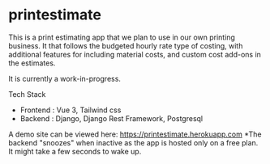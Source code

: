 # printestimate
This is a print estimating app that we plan to use in our own printing business. It that follows the budgeted hourly rate type of costing, with additional features for including material costs, and custom cost add-ons in the estimates.

It is currently a work-in-progress.

Tech Stack
- Frontend : Vue 3, Tailwind css
- Backend : Django, Django Rest Framework, Postgresql

A demo site can be viewed here: https://printestimate.herokuapp.com
*The backend "snoozes" when inactive as the app is hosted only on a free plan. It might take a few seconds to wake up.
